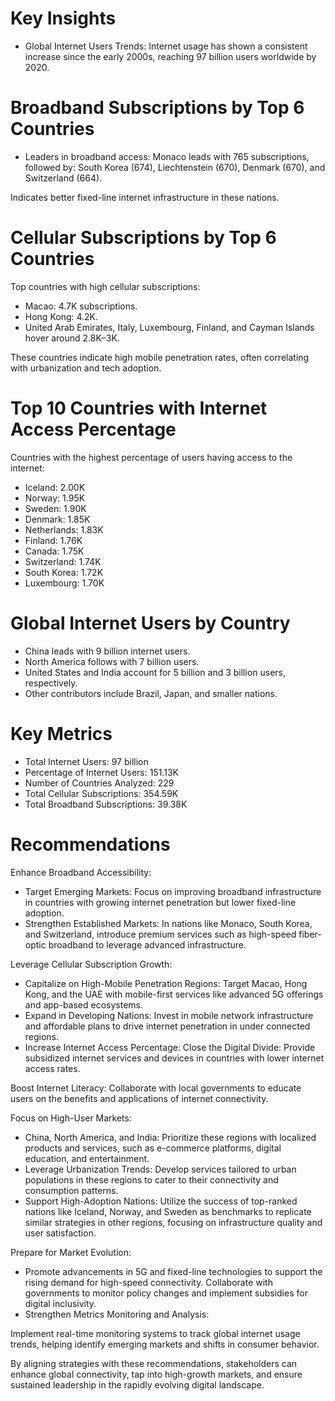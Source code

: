 # Key Insights

- Global Internet Users Trends:
Internet usage has shown a consistent increase since the early 2000s, reaching 97 billion users worldwide by 2020.

# Broadband Subscriptions by Top 6 Countries
- Leaders in broadband access:
Monaco leads with 765 subscriptions, followed by:
South Korea (674), Liechtenstein (670), Denmark (670), and Switzerland (664).

Indicates better fixed-line internet infrastructure in these nations.
 

# Cellular Subscriptions by Top 6 Countries
Top countries with high cellular subscriptions:
- Macao: 4.7K subscriptions.
- Hong Kong: 4.2K.
- United Arab Emirates, Italy, Luxembourg, Finland, and Cayman Islands hover around 2.8K–3K.

These countries indicate high mobile penetration rates, often correlating with urbanization and tech adoption.

# Top 10 Countries with Internet Access Percentage

Countries with the highest percentage of users having access to the internet:
- Iceland: 2.00K
- Norway: 1.95K
- Sweden: 1.90K
- Denmark: 1.85K
- Netherlands: 1.83K
- Finland: 1.76K
- Canada: 1.75K
- Switzerland: 1.74K
- South Korea: 1.72K
- Luxembourg: 1.70K

# Global Internet Users by Country
- China leads with 9 billion internet users.
- North America follows with 7 billion users.
- United States and India account for 5 billion and 3 billion users, respectively.
- Other contributors include Brazil, Japan, and smaller nations.

# Key Metrics
- Total Internet Users: 97 billion
- Percentage of Internet Users: 151.13K
- Number of Countries Analyzed: 229
- Total Cellular Subscriptions: 354.59K
- Total Broadband Subscriptions: 39.38K

# Recommendations

Enhance Broadband Accessibility:
- Target Emerging Markets: Focus on improving broadband infrastructure in countries with growing internet penetration but lower fixed-line adoption.
- Strengthen Established Markets: In nations like Monaco, South Korea, and Switzerland, introduce premium services such as high-speed fiber-optic broadband to leverage advanced infrastructure.

Leverage Cellular Subscription Growth:
- Capitalize on High-Mobile Penetration Regions: Target Macao, Hong Kong, and the UAE with mobile-first services like advanced 5G offerings and app-based ecosystems.
- Expand in Developing Nations: Invest in mobile network infrastructure and affordable plans to drive internet penetration in under connected regions.
- Increase Internet Access Percentage:
   Close the Digital Divide: Provide subsidized internet services and devices in countries with lower internet access rates.

Boost Internet Literacy: Collaborate with local governments to educate users on the benefits and applications of internet connectivity.

Focus on High-User Markets:
- China, North America, and India: Prioritize these regions with localized products and services, such as e-commerce platforms, digital education, and entertainment.
- Leverage Urbanization Trends: Develop services tailored to urban populations in these regions to cater to their connectivity and consumption patterns.
- Support High-Adoption Nations:
Utilize the success of top-ranked nations like Iceland, Norway, and Sweden as benchmarks to replicate similar strategies in other regions, focusing on infrastructure quality and user satisfaction.

Prepare for Market Evolution:
- Promote advancements in 5G and fixed-line technologies to support the rising demand for high-speed connectivity.
Collaborate with governments to monitor policy changes and implement subsidies for digital inclusivity.
- Strengthen Metrics Monitoring and Analysis:

Implement real-time monitoring systems to track global internet usage trends, helping identify emerging markets and shifts in consumer behavior.

By aligning strategies with these recommendations, stakeholders can enhance global connectivity, tap into high-growth markets, and ensure sustained leadership in the rapidly evolving digital landscape.

 
